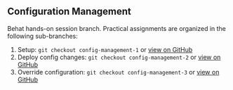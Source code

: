 ## Configuration Management
Behat hands-on session branch. Practical assignments are organized in the following sub-branches:

1. Setup: `git checkout config-management-1` or [view on GitHub](https://github.com/nuvoleweb/training/tree/config-management-1)
2. Deploy config changes: `git checkout config-management-2` or [view on GitHub](https://github.com/nuvoleweb/training/tree/config-management-2)
3. Override configuration: `git checkout config-management-3` or [view on GitHub](https://github.com/nuvoleweb/training/tree/config-management-3)
